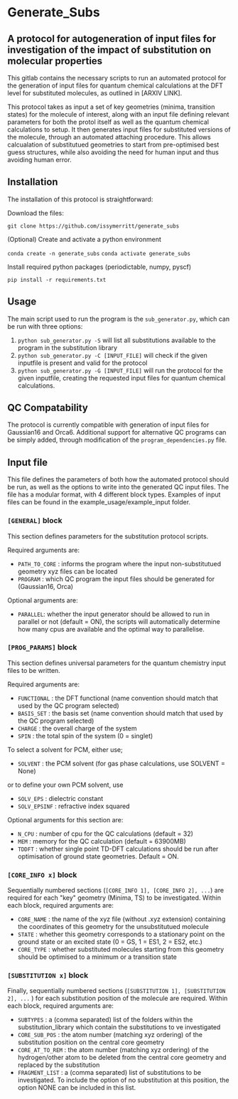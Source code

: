 # Generate_Subs
## A protocol for autogeneration of input files for investigation of the impact of substitution on molecular properties

This gitlab contains the necessary scripts to run an automated protocol for the generation of input files for quantum chemical calculations at the DFT level for substituted molecules, as outlined in [ARXIV LINK]. 

This protocol takes as input a set of key geometries (minima, transition states) for the molecule of interest, along with an input file defining relevant parameters for both the protol itself as well as the quantum chemical calculations to setup. It then generates input files for substituted versions of the molecule, through an automated attaching procedure. This allows calcualation of substitutued geometries to start from pre-optimised best guess structures, while also avoiding the need for human input and thus avoiding human error.

## Installation

The installation of this protocol is straightforward:

Download the files:

```git clone https://github.com/issymerritt/generate_subs```

(Optional) Create and activate a python environment

```conda create -n generate_subs```
```conda activate generate_subs```

Install required python packages (periodictable, numpy, pyscf)

```pip install -r requirements.txt```


## Usage

The main script used to run the program is the ```sub_generator.py```, which can be run with three options:

1. ```python sub_generator.py -S``` will list all substitutions available to the program in the substitution library
2. ```python sub_generator.py -C [INPUT_FILE]``` will check if the given inputfile is present and valid for the protocol
3. ```python sub_generator.py -G [INPUT_FILE]``` will run the protocol for the given inputfile, creating the requested input files for quantum chemical calculations.

## QC Compatability

The protocol is currently compatible with generation of input files for Gaussian16 and Orca6. Additional support for alternative QC programs can be simply added, through modification of the ```program_dependencies.py``` file. 

## Input file

This file defines the parameters of both how the automated protocol should be run, as well as the options to write into the generated QC input files. The file has a modular format, with 4 different block types. Examples of input files can be found in the example_usage/example_input folder.

### ```[GENERAL]``` block

This section defines parameters for the substitution protocol scripts.

Required arguments are:

- ```PATH_TO_CORE``` : informs the program where the input non-substitutued geometry xyz files can be located
- ```PROGRAM``` : which QC program the input files should be generated for (Gaussian16, Orca)

Optional arguments are:

- ```PARALLEL```: whether the input generator should be allowed to run in parallel or not (default = ON), the scripts will automatically determine how many cpus are available and the optimal way to parallelise.

### ```[PROG_PARAMS]``` block

This section defines universal parameters for the quantum chemistry input files to be written.

Required arguments are:

- ```FUNCTIONAL``` : the DFT functional (name convention should match that used by the QC program selected)
- ```BASIS_SET``` : the basis set (name convention should match that used by the QC program selected)
- ```CHARGE``` : the overall charge of the system
- ```SPIN``` : the total spin of the system (0 = singlet)

To select a solvent for PCM, either use;

- ```SOLVENT``` : the PCM solvent (for gas phase calculations, use SOLVENT = None)

or to define your own PCM solvent, use

- ```SOLV_EPS``` : dielectric constant
- ```SOLV_EPSINF``` : refractive index squared

Optional arguments for this section are:

- ```N_CPU``` : number of cpu for the QC calculations (default = 32)
- ```MEM``` : memory for the QC calculation (default = 63900MB)
- ```TDDFT``` : whether single point TD-DFT calculations should be run after optimisation of ground state geometries. Default = ON.

### ```[CORE_INFO x]``` block

Sequentially numbered sections (```[CORE_INFO 1], [CORE_INFO 2], ...```) are required for each "key" geometry (Minima, TS) to be investigated. Within each block, required arguments are:

- ```CORE_NAME``` : the name of the xyz file (without .xyz extension) containing the coordinates of this geometry for the unsubstitutued molecule
- ```STATE``` : whether this geometry corresponds to a stationary point on the ground state or an excited state (0 = GS, 1 = ES1, 2 = ES2, etc.)
- ```CORE_TYPE``` : whether substituted molecules starting from this geometry should be optimised to a minimum or a transition state

### ```[SUBSTITUTION x]``` block

Finally, sequentially numbered sections (```[SUBSTITUTION 1], [SUBSTITUTION 2], ...``` ) for each substitution position of the molecule are required. Within each block, required arguments are:

- ```SUBTYPES``` : a (comma separated) list of the folders within the substitution_library which contain the substitutions to ve investigated
- ```CORE_SUB_POS``` : the atom number (matching xyz ordering) of the substitution position on the central core geometry
- ```CORE_AT_TO_REM``` : the atom number (matching xyz ordering) of the hydrogen/other atom to be deleted from the central core geometry and replaced by the substitution
- ```FRAGMENT_LIST``` : a (comma separated) list of substitutions to be investigated. To include the option of no substitution at this position, the option NONE can be included in this list. 



